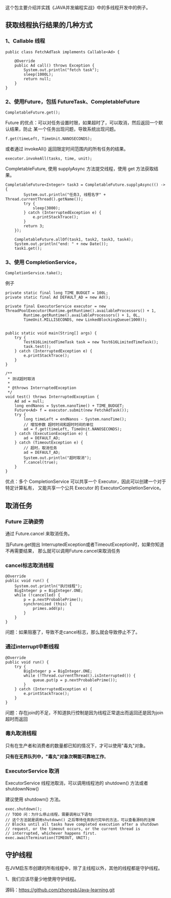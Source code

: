 这个包主要介绍并实践《JAVA并发编程实战》中的多线程开发中的例子。


## 获取线程执行结果的几种方式

### 1、Callable 线程

    public class FetchAdTask implements Callable<Ad> {
    
        @Override
        public Ad call() throws Exception {
            System.out.println("fetch task");
            sleep(1000L);
            return null;
        }
    }

### 2、使用Future，包括 FutureTask、CompletableFuture

    CompletableFuture.get();
    
Future 的优点：可以对任务设置时限，如果超时了，可以取消，然后返回一个默认结果，防止
某一个任务出现问题，导致系统出现问题。

    f.get(timeLeft, TimeUnit.NANOSECONDS);
    
或者通过 invokeAll() 返回限定时间范围内的所有任务的结果。     

    executor.invokeAll(tasks, time, unit);   

CompletableFuture, 使用 supplyAsync 方法提交线程，使用 get 方法获取结果。

    CompletableFuture<Integer> task3 = CompletableFuture.supplyAsync(() -> {
            System.out.println("任务3, 线程名字" + Thread.currentThread().getName());
            try {
                sleep(3000);
            } catch (InterruptedException e) {
                e.printStackTrace();
            }
            return 3;
        });

        CompletableFuture.allOf(task1, task2, task3, task4);
        System.out.println("end: " + new Date());
        task1.get();

### 3、使用 CompletionService，

    CompletionService.take();
    
例子

    private static final long TIME_BUDGET = 100L;
    private static final Ad DEFAULT_AD = new Ad();

    private final ExecutorService executor = new ThreadPoolExecutor(Runtime.getRuntime().availableProcessors() + 1,
            Runtime.getRuntime().availableProcessors() + 1, 0L,
            TimeUnit.MILLISECONDS, new LinkedBlockingQueue(1000));
    

    public static void main(String[] args) {
        try {
            Test616LimitedTimeTask task = new Test616LimitedTimeTask();
            task.test();
        } catch (InterruptedException e) {
            e.printStackTrace();
        }
    }

    /**
     * 测试超时取消
     *
     * @throws InterruptedException
     */
    void test() throws InterruptedException {
        Ad ad = null;
        long endNanos = System.nanoTime() + TIME_BUDGET;
        Future<Ad> f = executor.submit(new FetchAdTask());
        try {
            long timeLeft = endNanos - System.nanoTime();
            // 增加参数 超时时间和超时时间的单位
            ad = f.get(timeLeft, TimeUnit.NANOSECONDS);
        } catch (ExecutionException e) {
            ad = DEFAULT_AD;
        } catch (TimeoutException e) {
            // 超时，取消任务
            ad = DEFAULT_AD;
            System.out.println("超时取消");
            f.cancel(true);
        }
    }    
    
优点：多个 CompletionService 可以共享一个 Executor，因此可以创建一个对于特定计算私有，
又能共享一个公共 Executor 的 ExecutorCompletionService。

## 取消任务

### Future 正确姿势

通过 Future.cancel 来取消任务。

当Future.get抛出 InterruptedException或者TimeoutException时，如果你知道不再需要结果，
那么就可以调用Future.cancel来取消任务

### cancel标志取消线程

```
@Override
public void run() {
    System.out.println("执行线程");
    BigInteger p = BigInteger.ONE;
    while (!cancelled) {
        p = p.nextProbablePrime();
        synchronized (this) {
            primes.add(p);
        }
    }
}
```

问题：如果阻塞了，导致不走cancel标志，那么就会导致停止不了。

### 通过interrupt中断线程

```
@Override
public void run() {
    try {
        BigInteger p = BigInteger.ONE;
        while (!Thread.currentThread().isInterrupted()) {
            queue.put(p = p.nextProbablePrime());
        }
    } catch (InterruptedException e) {
        e.printStackTrace();
    }
}
```

问题：存在join的不足，不知道执行控制是因为线程正常退出而返回还是因为join超时而返回

### 毒丸取消线程

只有在生产者和消费者的数量都已知的情况下，才可以使用"毒丸"对象。

**只有在无界队列中，"毒丸"对象次啊能可靠地工作**。

### ExecutorService 取消

ExecutorService 线程池取消，可以调用线程池的 shutdown() 方法或者 shutdownNow()

建议使用 shutdown() 方法。

```
exec.shutdown();
// TODO 问：为什么停止线程，需要调用以下语句
// 这个方法就是调用shutdown() 之后等待任务执行完毕的方法，可以查看源码的注释
// Blocks until all tasks have completed execution after a shutdown
// request, or the timeout occurs, or the current thread is
// interrupted, whichever happens first.
exec.awaitTermination(TIMEOUT, UNIT);
```

## 守护线程

在JVM启东市创建的所有线程中，除了主线程以外，其他的线程都是守护线程。

1、我们应该尽量少地使用守护线程。



源码：https://github.com/zhongsb/Java-learning.git